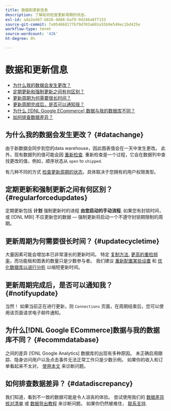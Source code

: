 ```yaml
---
title: 数据和更新信息
description: 了解如何检查更新周期的状态。
exl-id: a4a2e487-b826-4888-baf0-9d246a8ff153
source-git-commit: fa954868177b79d703a601a55b9e549ec1bd425e
workflow-type: tm+mt
source-wordcount: '426'
ht-degree: 0%

---
```


# 数据和更新信息

* [为什么我的数据会发生更改？](#datachange)
* [定期更新和强制更新之间有何区别？](#regularforcedupdates)
* [更新周期为何需要很长时间？](#updatecycletime)
* [更新周期完成后，是否可以通知我？](#notifyupdate)
* [为什么 [!DNL Google ECommerce] 数据与我的数据库不同？](#ecommdatabase)
* [如何排查数据差异？](#datadiscrepancy)

## 为什么我的数据会发生更改？ {#datachange}

由于新数据会同步到您的data warehouse，因此图表值会在一天中发生更改。 此外，现有数据列的值可能会因 [重新检查](../data-warehouse-mgr/cfg-data-rechecks.md). 重新检查是一个过程，它会在数据列中查找更改的值，例如，顺序状态从 `open` to `shipped`.

有几种不同的方式 [检查更新周期的状态](../../best-practices/check-update-cycle.md)，具体取决于您拥有的用户权限类型。

## 定期更新和强制更新之间有何区别？ {#regularforcedupdates}

定期更新包括 **计划** 强制更新时的进程 **由您启动的手动流程**. 如果您有封锁时间，或 [!DNL MBI] 不应更新您的数据 — 强制更新将启动一个不遵守封锁期限制的周期。

## 更新周期为何需要很长时间？ {#updatecycletime}

大量因素可能会增加本已非常漫长的更新时间。 特定 [复制方法](../data-warehouse-mgr/cfg-replication-methods.md), [更高的重检频率](../data-warehouse-mgr/cfg-data-rechecks.md)，而功能板和图表的数量只是少数参与者。 我们建议 [重新配置某些设置](../../best-practices/reduce-update-cycle-time.md) 和 [优化数据库以进行分析](../../best-practices/opt-db-analysis.md) 以缩短更新时间。

## 更新周期完成后，是否可以通知我？ {#notifyupdate}

当然！ 如果当前正在进行更新，则 `Connections` 页面，在周期结束后，您可以使用该页面请求电子邮件通知。

## 为什么[!DNL Google ECommerce]数据与我的数据库不同？ {#ecommdatabase}

之间的差异 [!DNL Google Analytics] 数据库的出现有多种原因。 未正确启用跟踪、隐身访问用户以及点击事件无法正常工作只是少数示例。 如果你的收入和订单看起来不太对， [使用本文](https://experienceleague.adobe.com/docs/commerce-knowledge-base/kb/troubleshooting/miscellaneous/diagnosing-google-ecommerce-revenue-discrepancies.html?lang=en) 来诊断问题。

## 如何排查数据差异？ {#datadiscrepancy}

我们知道，看到不一致的数据可能是令人沮丧的体验。 尝试使用我们的 [数据差异核对清单](https://experienceleague.adobe.com/docs/commerce-knowledge-base/kb/troubleshooting/miscellaneous/diagnosing-a-data-discrepancy.html?lang=en) 或 [数据导出教程](https://experienceleague.adobe.com/docs/commerce-knowledge-base/kb/troubleshooting/miscellaneous/using-data-exports-to-pinpoint-discrepancies.html?lang=en) 来诊断问题。 如果你仍然被难住， [联系支持](https://experienceleague.adobe.com/docs/commerce-knowledge-base/kb/troubleshooting/miscellaneous/mbi-service-policies.html?lang=en).
